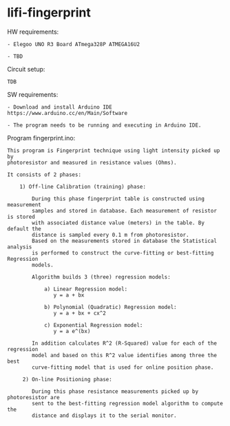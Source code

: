 # lifi-fingerprint
HW requirements:

    - Elegoo UNO R3 Board ATmega328P ATMEGA16U2

    - TBD

Circuit setup:

    TDB 

SW requirements:

    - Download and install Arduino IDE https://www.arduino.cc/en/Main/Software

    - The program needs to be running and executing in Arduino IDE.

Program fingerprint.ino:

    This program is Fingerprint technique using light intensity picked up by
    photoresistor and measured in resistance values (Ohms).

    It consists of 2 phases:

        1) Off-line Calibration (training) phase:

            During this phase fingerprint table is constructed using measurement
            samples and stored in database. Each measurement of resistor is stored
            with associated distance value (meters) in the table. By default the
            distance is sampled every 0.1 m from photoresistor.
            Based on the measurements stored in database the Statistical analysis 
            is performed to construct the curve-fitting or best-fitting Regression
            models.

            Algorithm builds 3 (three) regression models:

                a) Linear Regression model:
                   y = a + bx

                b) Polynomial (Quadratic) Regression model:
                   y = a + bx + cx^2

                c) Exponential Regression model:
                   y = a e^(bx)

            In addition calculates R^2 (R-Squared) value for each of the regression
            model and based on this R^2 value identifies among three the best
            curve-fitting model that is used for online position phase.

         2) On-line Positioning phase:

            During this phase resistance measurements picked up by photoresistor are
            sent to the best-fitting regression model algorithm to compute the
            distance and displays it to the serial monitor.
